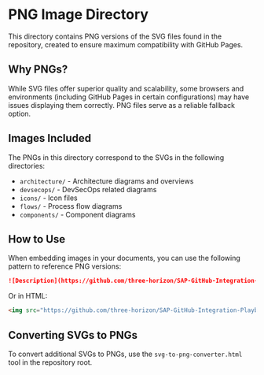 # PNG Image Directory

This directory contains PNG versions of the SVG files found in the repository, created to ensure maximum compatibility with GitHub Pages.

## Why PNGs?

While SVG files offer superior quality and scalability, some browsers and environments (including GitHub Pages in certain configurations) may have issues displaying them correctly. PNG files serve as a reliable fallback option.

## Images Included

The PNGs in this directory correspond to the SVGs in the following directories:

- `architecture/` - Architecture diagrams and overviews
- `devsecops/` - DevSecOps related diagrams
- `icons/` - Icon files
- `flows/` - Process flow diagrams
- `components/` - Component diagrams

## How to Use

When embedding images in your documents, you can use the following pattern to reference PNG versions:

```markdown
![Description](https://github.com/three-horizon/SAP-GitHub-Integration-Playbook/raw/main/assets/images/png/image-name.png)
```

Or in HTML:

```html
<img src="https://github.com/three-horizon/SAP-GitHub-Integration-Playbook/raw/main/assets/images/png/image-name.png" alt="Description">
```

## Converting SVGs to PNGs

To convert additional SVGs to PNGs, use the `svg-to-png-converter.html` tool in the repository root. 